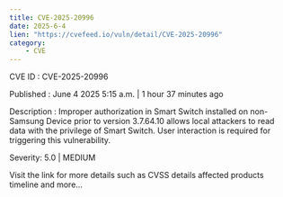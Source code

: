 ```yaml
---
title: CVE-2025-20996
date: 2025-6-4
lien: "https://cvefeed.io/vuln/detail/CVE-2025-20996"
category:
    - CVE
---
```


CVE ID : CVE-2025-20996

Published :  June 4
2025
5:15 a.m. | 1 hour
37 minutes ago

Description : Improper authorization in Smart Switch installed on non-Samsung Device prior to version 3.7.64.10 allows local attackers to read data with the privilege of Smart Switch. User interaction is required for triggering this vulnerability.

Severity: 5.0 | MEDIUM

Visit the link for more details
such as CVSS details
affected products
timeline
and more...
